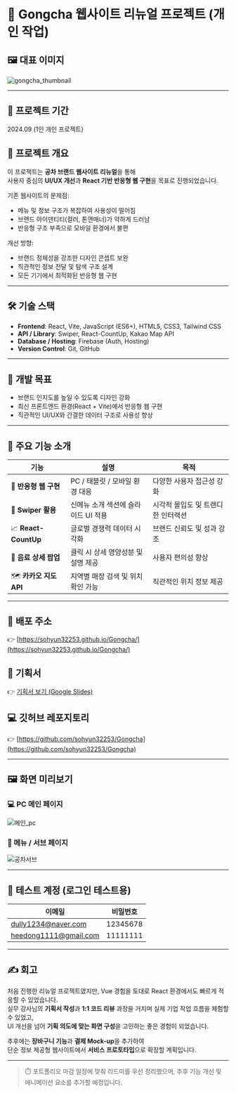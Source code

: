 # 🧋 Gongcha 웹사이트 리뉴얼 프로젝트 (개인 작업)

## 🖼 대표 이미지
![gongcha_thumbnail](https://github.com/user-attachments/assets/daae62e3-25c6-45df-9202-aa554c664c87)

---

## 📆 프로젝트 기간
2024.09 (1인 개인 프로젝트)

## 📝 프로젝트 개요
이 프로젝트는 **공차 브랜드 웹사이트 리뉴얼**을 통해  
사용자 중심의 **UI/UX 개선**과 **React 기반 반응형 웹 구현**을 목표로 진행되었습니다.  

기존 웹사이트의 문제점:  
- 메뉴 및 정보 구조가 복잡하여 사용성이 떨어짐  
- 브랜드 아이덴티티(컬러, 톤앤매너)가 약하게 드러남  
- 반응형 구조 부족으로 모바일 환경에서 불편  

개선 방향:  
- 브랜드 정체성을 강조한 디자인 콘셉트 보완  
- 직관적인 정보 전달 및 탐색 구조 설계  
- 모든 기기에서 최적화된 반응형 웹 구현  

---

## 🛠 기술 스택
- **Frontend**: React, Vite, JavaScript (ES6+), HTML5, CSS3, Tailwind CSS  
- **API / Library**: Swiper, React-CountUp, Kakao Map API  
- **Database / Hosting**: Firebase (Auth, Hosting)  
- **Version Control**: Git, GitHub  

---

## 🎯 개발 목표
- 브랜드 인지도를 높일 수 있도록 디자인 강화  
- 최신 프론트엔드 환경(React + Vite)에서 반응형 웹 구현  
- 직관적인 UI/UX와 간결한 데이터 구조로 사용성 향상  

---

## 🚀 주요 기능 소개

| 기능 | 설명 | 목적 |
|------|------|------|
| 📱 **반응형 웹 구현** | PC / 태블릿 / 모바일 환경 대응 | 다양한 사용자 접근성 강화 |
| 🧊 **Swiper 활용** | 신메뉴 소개 섹션에 슬라이드 UI 적용 | 시각적 몰입도 및 트렌디한 인터랙션 |
| 📈 **React-CountUp** | 글로벌 경쟁력 데이터 시각화 | 브랜드 신뢰도 및 성과 강조 |
| 🍹 **음료 상세 팝업** | 클릭 시 상세 영양성분 및 설명 제공 | 사용자 편의성 향상 |
| 🗺️ **카카오 지도 API** | 지역별 매장 검색 및 위치 확인 가능 | 직관적인 위치 정보 제공 |

---

## 🔗 배포 주소
👉 [https://sohyun32253.github.io/Gongcha/](https://sohyun32253.github.io/Gongcha/)

## 📄 기획서
👉 [기획서 보기 (Google Slides)](https://docs.google.com/presentation/d/1fqL8HC99VYc21IRYkY7RmP6n1_zODk4DQ60MtMVKbjA/edit?usp=sharing)

## 💻 깃허브 레포지토리
👉 [https://github.com/sohyun32253/Gongcha](https://github.com/sohyun32253/Gongcha)

---

## 🖼️ 화면 미리보기

### 💻 PC 메인 페이지  
![메인_pc](https://github.com/user-attachments/assets/daae62e3-25c6-45df-9202-aa554c664c87)

### 📱 메뉴 / 서브 페이지  
![공차서브](https://github.com/user-attachments/assets/27d42036-31a2-4cc0-9b6a-513c293d3263)

---

## 🔐 테스트 계정 (로그인 테스트용)

| 이메일 | 비밀번호 |
|--------|-----------|
| dully1234@naver.com | 12345678 |
| heedong1111@gmail.com | 11111111 |

---

## ✍️ 회고
처음 진행한 리뉴얼 프로젝트였지만, Vue 경험을 토대로 React 환경에서도 빠르게 적응할 수 있었습니다.  
실무 강사님의 **기획서 작성**과 **1:1 코드 리뷰** 과정을 거치며 실제 기업 작업 흐름을 체험할 수 있었고,  
UI 개선을 넘어 **기획 의도에 맞는 화면 구성**을 고민하는 좋은 경험이 되었습니다.  

추후에는 **장바구니 기능**과 **결제 Mock-up**을 추가하여  
단순 정보 제공형 웹사이트에서 **서비스 프로토타입**으로 확장할 계획입니다.  

---

> ⏱️ 포트폴리오 마감 일정에 맞춰 리드미를 우선 정리했으며, 추후 기능 개선 및 애니메이션 요소를 추가할 예정입니다.
